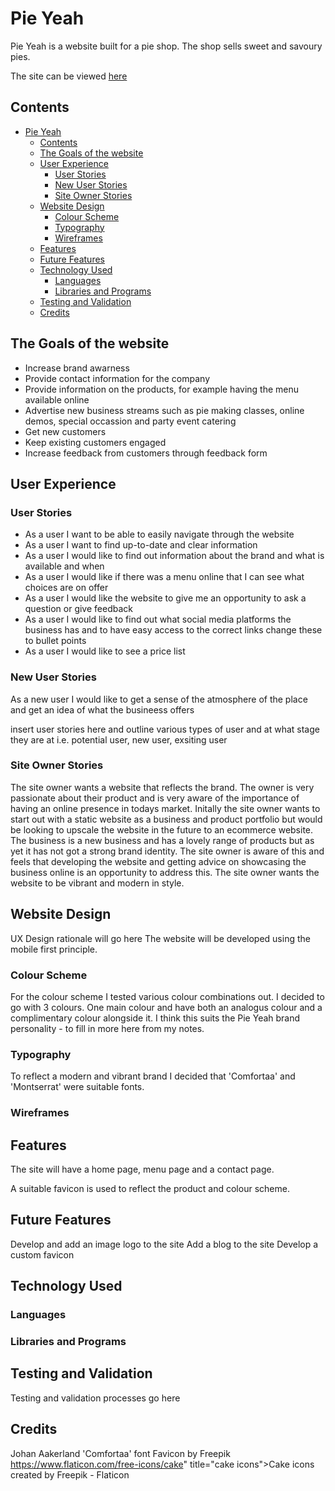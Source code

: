 # Pie Yeah

Pie Yeah is a website built for a pie shop. The shop sells sweet and savoury pies.

The site can be viewed [here](https://github.com/sineadmcguinn-pie-yeah)

## Contents

- [Pie Yeah](#pie-yeah)
  - [Contents](#contents)
  - [The Goals of the website](#the-goals-of-the-website)
  - [User Experience](#user-experience)
    - [User Stories](#user-stories)
    - [New User Stories](#new-user-stories)
    - [Site Owner Stories](#site-owner-stories)
  - [Website Design](#website-design)
    - [Colour Scheme](#colour-scheme)
    - [Typography](#typography)
    - [Wireframes](#wireframes)
  - [Features](#features)
  - [Future Features](#future-features)
  - [Technology Used](#technology-used)
    - [Languages](#languages)
    - [Libraries and Programs](#libraries-and-programs)
  - [Testing and Validation](#testing-and-validation)
  - [Credits](#credits)

## The Goals of the website

* Increase brand awarness
* Provide contact information for the company
* Provide information on the products, for example having the menu available online
* Advertise new business streams such as pie making classes, online demos, special occassion and party event catering
* Get new customers 
* Keep existing customers engaged
* Increase feedback from customers through feedback form  

## User Experience

### User Stories

* As a user I want to be able to easily navigate through the website
* As a user I want to find up-to-date and clear information
* As a user I would like to find out information about the brand and what is available and when
* As a user I would like if there was a menu online that I can see what choices are on offer
* As a user I would like the website to give me an opportunity to ask a question or give feedback
* As a user I would like to find out what social media platforms the business has and to have easy access to the correct links
  change these to bullet points
* As a user I would like to see a price list
  
 ### New User Stories  
   As a new user I would like to get a sense of the atmosphere of the place and get an idea of what the busineess offers

   insert user stories here and outline various types of user and at what stage they are at i.e. potential user, new user, exsiting user

### Site Owner Stories

The site owner wants a website that reflects the brand.  The owner is very passionate about their product and is very aware of the importance of having an online presence in todays market.  Initally the site owner wants to start out with a static website as a business and product portfolio but would be looking to upscale the website in the future to an ecommerce website.  The business is a new business and has a lovely range of products but as yet it has not got a strong brand identity.  The site owner is aware of this and feels that developing the website and getting advice on showcasing the business online is an opportunity to address this. The site owner wants the website to be vibrant and modern in style.

## Website Design

UX Design rationale will go here
The website will be developed using the mobile first principle.

### Colour Scheme

For the colour scheme I tested various colour combinations out.  I decided to go with 3 colours. One main colour and have both an analogus colour and a complimentary colour alongside it.  I think this suits the Pie Yeah brand personality - to fill in more here from my notes.  


### Typography

To reflect a modern and vibrant brand I decided that 'Comfortaa' and 'Montserrat' were suitable fonts.


### Wireframes

## Features

The site will have a home page, menu page and a contact page.

A suitable favicon is used to reflect the product and colour scheme.

## Future Features

Develop and add an image logo to the site
Add a blog to the site
Develop a custom favicon

## Technology Used

### Languages

### Libraries and Programs

## Testing and Validation

Testing and validation processes go here

## Credits

Johan Aakerland 'Comfortaa' font 
Favicon by Freepik
https://www.flaticon.com/free-icons/cake" title="cake icons">Cake icons created by Freepik - Flaticon
